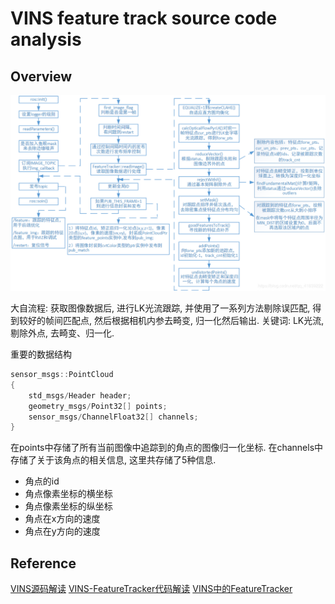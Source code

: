 # VINS feature track source code analysis
## Overview
![feature_track_overview](../rc/vins_feature_track.png)

大自流程:
获取图像数据后, 进行LK光流跟踪, 并使用了一系列方法剔除误匹配, 得到较好的帧间匹配点, 然后根据相机内参去畸变, 归一化然后输出.
关键词: LK光流, 剔除外点, 去畸变、归一化.

重要的数据结构
```c++
sensor_msgs::PointCloud
{
    std_msgs/Header header;
    geometry_msgs/Point32[] points;
    sensor_msgs/ChannelFloat32[] channels;
}
```
在points中存储了所有当前图像中追踪到的角点的图像归一化坐标. 在channels中存储了关于该角点的相关信息, 这里共存储了5种信息.
* 角点的id
* 角点像素坐标的横坐标
* 角点像素坐标的纵坐标
* 角点在x方向的速度
* 角点在y方向的速度

## Reference
[VINS源码解读](https://blog.csdn.net/u012871872/article/details/78128087)
[VINS-FeatureTracker代码解读](https://blog.csdn.net/qq_41839222/article/details/85797156)
[VINS中的FeatureTracker](https://zhehangt.github.io/2018/04/18/SLAM/VINS/VINSFeatureTracker/)
